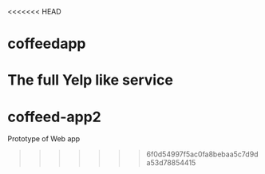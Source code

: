 <<<<<<< HEAD
# coffeedapp
The full Yelp like service
=======
# coffeed-app2
Prototype of Web app
>>>>>>> 6f0d54997f5ac0fa8bebaa5c7d9da53d78854415
